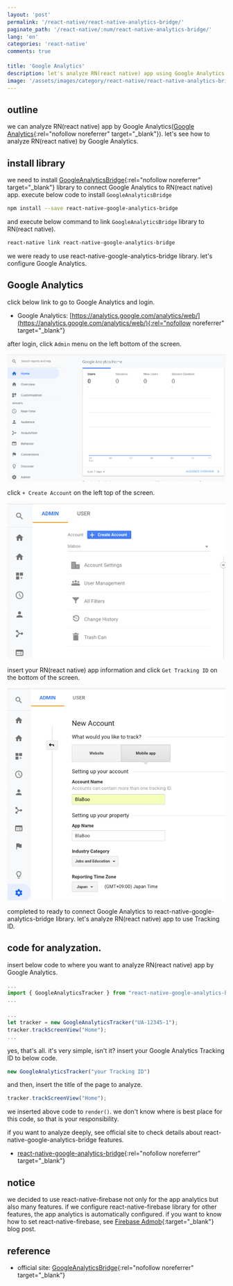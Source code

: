 ```yaml
---
layout: 'post'
permalink: '/react-native/react-native-analytics-bridge/'
paginate_path: '/react-native/:num/react-native-analytics-bridge/'
lang: 'en'
categories: 'react-native'
comments: true

title: 'Google Analytics'
description: let's analyze RN(react native) app using Google Analytics.
image: '/assets/images/category/react-native/react-native-analytics-bridge.jpg'
---
```



## outline
we can analyze RN(react native) app by Google Analytics([Google Analytics](https://marketingplatform.google.com/about/analytics/){:rel="nofollow noreferrer" target="_blank"}). let's see how to analyze RN(react native) by Google Analytics.

## install library
we need to install [GoogleAnalyticsBridge](https://github.com/idehub/react-native-google-analytics-bridge#installation-and-linking-libraries){:rel="nofollow noreferrer" target="_blank"} library to connect Google Analytics to RN(react native) app. execute below code to install ```GoogleAnalyticsBridge```

```bash
npm install --save react-native-google-analytics-bridge
```

and execute below command to link ```GoogleAnalyticsBridge``` library to RN(react native).

```bash
react-native link react-native-google-analytics-bridge
```

we were ready to use react-native-google-analytics-bridge library. let's configure Google Analytics.

## Google Analytics
click below link to go to Google Analytics and login.

- Google Analytics: [https://analytics.google.com/analytics/web/](https://analytics.google.com/analytics/web/){:rel="nofollow noreferrer" target="_blank"}

after login, click ```Admin``` menu on the left bottom of the screen.

![create account for mobile](/assets/images/category/react-native/react-native-analytics-bridge/create-account-for-mobile.png)

click ```+ Create Account``` on the left top of the screen.

![click create account](/assets/images/category/react-native/react-native-analytics-bridge/click-create-account.png)

insert your RN(react native) app information and click ```Get Tracking ID``` on the bottom of the screen.

![insert-app-info](/assets/images/category/react-native/react-native-analytics-bridge/insert-app-info.png)

completed to ready to connect Google Analytics to react-native-google-analytics-bridge library. let's analyze RN(react native) app to use Tracking ID.

## code for analyzation.
insert below code to where you want to analyze RN(react native) app by Google Analytics.

```js
...
import { GoogleAnalyticsTracker } from "react-native-google-analytics-bridge";
...

...
let tracker = new GoogleAnalyticsTracker("UA-12345-1");
tracker.trackScreenView("Home");
...
```

yes, that's all. it's very simple, isn't it? insert your Google Analytics Tracking ID to below code.

```js
new GoogleAnalyticsTracker("your Tracking ID")
```

and then, insert the title of the page to analyze.

```js
tracker.trackScreenView("Home");
```

we inserted above code to ```render()```. we don't know where is best place for this code, so that is your responsibility.

if you want to analyze deeply, see official site to check details about react-native-google-analytics-bridge features.

- [react-native-google-analytics-bridge](https://github.com/idehub/react-native-google-analytics-bridge#usage){:rel="nofollow noreferrer" target="_blank"}

## notice
we decided to use react-native-firebase not only for the app analytics but also many features. if we configure react-native-firebase library for other features, the app analytics is automatically configured. if you want to know how to set react-native-firebase, see [Firebase Admob]({{site.url}}/{{page.categories}}/react-native-firebase-admob/){:target="_blank"} blog post.

## reference
- official site: [GoogleAnalyticsBridge](https://github.com/idehub/react-native-google-analytics-bridge#installation-and-linking-libraries){:rel="nofollow noreferrer" target="_blank"}
